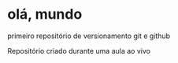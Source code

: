 # olá, mundo
 primeiro repositório de versionamento git e github

Repositório criado durante uma aula ao vivo